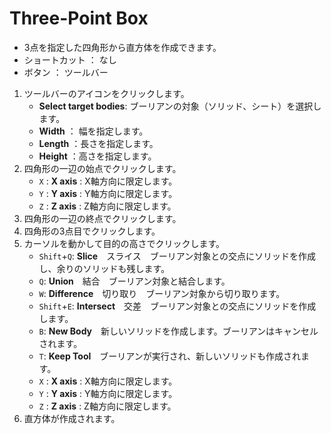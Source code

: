 # Three-Point Box

- 3点を指定した四角形から直方体を作成できます。
- ショートカット ： なし
- ボタン ： ツールバー

1. ツールバーのアイコンをクリックします。
   - **Select target bodies**: ブーリアンの対象（ソリッド、シート）を選択します。
   - **Width** ： 幅を指定します。
   - **Length** ：長さを指定します。
   - **Height** ：高さを指定します。
2. 四角形の一辺の始点でクリックします。
   - `X` : **X axis** : X軸方向に限定します。
   - `Y` : **Y axis** : Y軸方向に限定します。
   - `Z` : **Z axis** : Z軸方向に限定します。
3. 四角形の一辺の終点でクリックします。
4. 四角形の3点目でクリックします。
5. カーソルを動かして目的の高さでクリックします。
   - `Shift`+`Q`: **Slice**　スライス　ブーリアン対象との交点にソリッドを作成し、余りのソリッドも残します。
   - `Q`: **Union**　結合　ブーリアン対象と結合します。
   - `W`: **Difference**　切り取り　ブーリアン対象から切り取ります。
   - `Shift`+`E`: **Intersect**　交差　ブーリアン対象との交点にソリッドを作成します。
   - `B`: **New Body**　新しいソリッドを作成します。ブーリアンはキャンセルされます。
   - `T`: **Keep Tool**　ブーリアンが実行され、新しいソリッドも作成されます。
   - `X` : **X axis** : X軸方向に限定します。
   - `Y` : **Y axis** : Y軸方向に限定します。
   - `Z` : **Z axis** : Z軸方向に限定します。
6. 直方体が作成されます。

